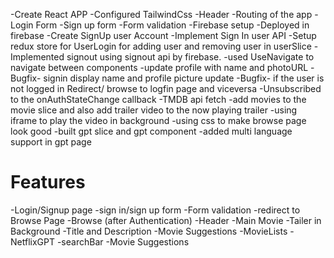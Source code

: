 <!-- Netflix GPT -->

-Create React APP
-Configured TailwindCss
-Header
-Routing of the app
-Login Form
-Sign up form
-Form validation
-Firebase setup
-Deployed in firebase
-Create SignUp user Account
-Implement Sign In user API
-Setup redux store for UserLogin for adding user and removing user in userSlice
-Implemented signout using signout api by firebase.
-used UseNavigate to navigate between components
-update profile with name and photoURL
-Bugfix- signin display name and profile picture update
-Bugfix- if the user is not logged in Redirect/ browse to logfin page and viceversa
-Unsubscribed to the onAuthStateChange callback
-TMDB api fetch
-add movies to the movie slice and also add trailer video to the now playing trailer
-using iframe to play the video in background
-using css to make browse page look good
-built gpt slice and gpt component
-added multi language support in gpt page











# Features
-Login/Signup page
    -sign in/sign up form
    -Form validation
    -redirect to Browse Page
-Browse (after Authentication)
    -Header
    -Main Movie
        -Tailer in Background
        -Title and Description
        -Movie Suggestions
            -MovieLists
-NetflixGPT
    -searchBar
    -Movie Suggestions
